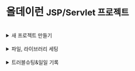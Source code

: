 <h1>올데이런 <small>JSP/Servlet 프로젝트</small></h1>
<br>
<details>
<summary>새 프로젝트 만들기</summary>
<div markdown="1">

- New dynamic web project
  - project name: AllDayRun
  - context root: alldayrun
  - web.xml 체크
  
</div>
</details>

<br>

<details>
<summary>파일, 라이브러리 세팅</summary>
<div markdown="1">

#### 라이브러리
- ojdbc.jar
- myutil.jar
- lombok.jar
- json-simple.jar
- jstl.jar
- cos.jar

#### 패키지, 서블릿
- com.test.run(메인 패키지)
  - Index.java
  - Template.java
- com.test.run.course
  - CourseSearch.java (코스 검색 메인페이지)

#### JSP

- WEB-INF/views
  - index.jsp
  - template.jsp
- views/inc
  - asset.jsp (css 링크 등 여기에 작성)
  - header.jsp (상단 메뉴 조각페이지)
- views/course
  - coursesearch.jsp

#### 공통 리소스

- 프로젝트 루트(AllDayRun)/sqlScript 폴더
  - script.sql
- WEB-INF/views/inc(조각페이지)
  - asset.jsp
  - header.jsp
- webapp/asset/css
  - main.css
- webapp/asset/js
  - main.js
- webapp/asset/images
- webapp/asset/pic
  - 프로필 사진...
- webapp/asset/place
  - 첨부파일 저장용도
- webapp/asset/favicon
  - favicon 저장


</div>
</details>

<br>
<details>
<summary>트러블슈팅&일일 기록</summary>
<div markdown="1">


__2025.09.25__
- 기능 관련
   - 요구분석서 작성을 완료했는데 사용자로부터 받은 데이터를 단순 출력만 할 뿐 활용하는 기능이 부족하다는 사실을 알게 되었다.
   - 사용자가 운동 기록에 입력한 데이터들을 활용해야 할 것 같다는 의견을 제시했다
   - 사용자의 운동 기록 데이터를 코스 추천, 참여할만한 챌린지 추천, 참여할만한 크루 추천 기능 등에 활용 가능할 것 같다.

__2025.10.02__
- DB 관련
  - DB 프로젝트때처럼 Oracle Cloud DB를 사용하려고 했으나 선생님께서 클라우드 db는 성능 면에서 느릴 수 있다고 말씀해주심
  - 로컬 DB 사용하기로 결정


__2025.10.13__
- DB 관련(CourseDAO.java)
  - 코스 지점, 코스 조각이 있는데 현재 구조로는 코스 조각을 저장할 때 문제가 있을 것 같다는 생각을 하게 됨
  - ERD 수정해서 해결

__2025.10.14__
- erd 관련
  - 코스 지점(tblSpot), 코스 경로(tblTrack), 코스(tblCourse)
  - 코스 지점(좌표 하나)가 있고 코스 조각들(좌표 to 좌표)가 있고 조각들이 모인 코스가 있음
  - 기존에는 코스가 코스조각을 참조하는 형태였는데 선후관계를 변경하였음.
  - 코스 조각이 코스를 참조하는 형태로 변경
- javascript 처리 관련 문제
  - 지도에 마커를 찍는 과정에서 사용자가 마지막으로 수정한 사항이 계속 반영되지 않은 채로 서버로 넘어가는 현상이 발생
  - 별명 입력 상자가 언제 활성화되고 비활성화되는지 내부 로직에 의해 꼬여서 발생하게 된 문제(이벤트 우선순위 등등)
  - ~~원래 의도는 해당 상자에 포커스가 가 있으면 마커를 클릭으로 계속 업데이트하는 식으로 진행하려고 했음...(사용자 입장에서 수정하기에 그게 더 편하니까)~~
  - ~~원래 클릭과 드래그 양쪽 다 수정이 가능하게 하려고 했는데 드래그만으로 수정하게끔 구현하기로 결정함~~
  - ~~어려워서 못하겠음...;ㅋㅋ~~
  - 아예 계속 동기화하는 방식으로 바꿈(데이터 날아감 방지를 위해...)

__2025.10.15__
- UI 관련
  - 템플릿 개선
    - main.css
      - header 영역, sidebar 영역, 메인 콘텐츠 영역 등 프로젝트 내 공용 요소의 css
    - sidebar.js
      - 사이드바에 대한 javascript
    - sidebar.jsp
      - 사이드바의 html에 대한 조각 페이지
    - header.jsp
      - 헤더의 html에 대한 조각 페이지
    - asset.jsp
      - head태그 내부에 들어가는 조각 페이지
    - javascriptasset.jsp
      - body 태그 최하단부에 들어가는 스크립트 태그들 연동 용도의 조각 페이지
    - template.jsp
      - 위의 조각페이지들, css, js가 합쳐져 공용으로 복사해서 사용할 jsp 파일
    - 사이드바 CSS 고치는데 엄청 오래걸렸고 모바일 반응형 고치다가 결국 완성은 못함... 이제 그만 고칠거임 일단 데스크탑 화면은 괜찮아보여서 스킵
    - 
- 기능 관련
  - 현재 로그인한 사용자의 정보를 세션에서 받아오는 코드를 추가함
  - 코스 등록 요청 부분에서 현재 직선 경로를 대략적으로 보여주고 있는데, 이 경로의 도보 거리를 넣으려고 했으나 나중에 수정하는 방향으로 결정하였음
  - 직선거리라도 DB에 저장하기로 결정, 수정이 힘드면 일단 update문으로 직접 직선거리를 넣은 뒤 화면상에만 보여주기
  - 이미지 지도 생성하기를 이용, 코스 검색 및 추천에 보여주는 코스 카드에 출력하면 좋을듯
    - https://apis.map.kakao.com/web/sample/staticMapWithMarker/
  - 학원 컴퓨터 로컬 db를 집에서 접속할 수 없다... 네트워크 때문에
    - 더미데이터 넣기 싫어서 수작부리려했는데 실패함,,,

__2025.10.16__
- 사이드바 반응형 웹 부분 css 도저히 해결이 안돼서 그냥 삭제하기로 함
- 사용자 주소 기반 추천 기능
  - 원래 의도한 방향
    - 쿼리가 내가 생각한 방향이랑 다른거같은데 spot에 찍혀있는 좌표를 통해 주소로 파싱 -> 그 주소에서 시, 군, 구를 불러옴 -> 그거랑 사용자 주소랑 비교
    - 계속 네트워크 통신해야돼서 부적합한 방법, 코스 등록할 때 주소를 저장하게끔 만들었어야...
</div>
</details>